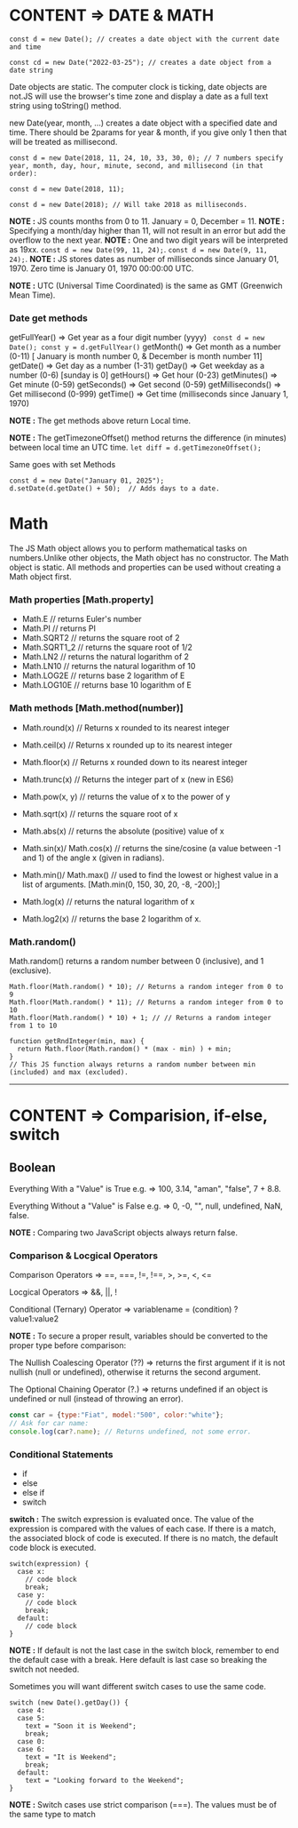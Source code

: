 # CONTENT => DATE & MATH

```
const d = new Date(); // creates a date object with the current date and time
```
```
const cd = new Date("2022-03-25"); // creates a date object from a date string
```

Date objects are static. The computer clock is ticking, date objects are not.JS  will use the browser's time zone and display a date as a full text string using toString() method.

new Date(year, month, ...) creates a date object with a specified date and time. There should be 2params for year & month, if you give only 1 then that will be treated as millisecond.

```
const d = new Date(2018, 11, 24, 10, 33, 30, 0); // 7 numbers specify year, month, day, hour, minute, second, and millisecond (in that order):

const d = new Date(2018, 11);

const d = new Date(2018); // Will take 2018 as milliseconds.
```

**NOTE :** JS counts months from 0 to 11. January = 0, December = 11. 
**NOTE :** Specifying a month/day higher than 11, will not result in an error but add the overflow to the next year.
**NOTE :** One and two digit years will be interpreted as 19xx. ```const d = new Date(99, 11, 24);```.  ```const d = new Date(9, 11, 24);```.
**NOTE :** JS stores dates as number of milliseconds since January 01, 1970. Zero time is January 01, 1970 00:00:00 UTC.

**NOTE :** UTC (Universal Time Coordinated) is the same as GMT (Greenwich Mean Time).

### Date get methods

getFullYear()	=> Get year as a four digit number (yyyy) ``` const d = new Date(); const y = d.getFullYear()```
getMonth()	=> Get month as a number (0-11) [ January is month number 0, & December is month number 11]
getDate()	=> Get day as a number (1-31)
getDay()	=> Get weekday as a number (0-6) [sunday is 0]
getHours() =>	Get hour (0-23)
getMinutes()	=> Get minute (0-59)
getSeconds() =>	Get second (0-59)
getMilliseconds() =>	Get millisecond (0-999)
getTime()	=> Get time (milliseconds since January 1, 1970)

**NOTE :** The get methods above return Local time.

**NOTE :** The getTimezoneOffset() method returns the difference (in minutes) between local time an UTC time. ```let diff = d.getTimezoneOffset();```

Same goes with set Methods

```
const d = new Date("January 01, 2025");
d.setDate(d.getDate() + 50);  // Adds days to a date.
```

# Math

The JS Math object allows you to perform mathematical tasks on numbers.Unlike other objects, the Math object has no constructor. The Math object is static. All methods and properties can be used without creating a Math object first.

### Math properties [Math.property]

- Math.E        // returns Euler's number
- Math.PI       // returns PI
- Math.SQRT2    // returns the square root of 2
- Math.SQRT1_2  // returns the square root of 1/2
- Math.LN2      // returns the natural logarithm of 2
- Math.LN10     // returns the natural logarithm of 10
- Math.LOG2E    // returns base 2 logarithm of E
- Math.LOG10E   // returns base 10 logarithm of E

### Math methods [Math.method(number)]

- Math.round(x)  	// Returns x rounded to its nearest integer
- Math.ceil(x)	  // Returns x rounded up to its nearest integer
- Math.floor(x)	  // Returns x rounded down to its nearest integer
- Math.trunc(x)	  // Returns the integer part of x (new in ES6)


- Math.pow(x, y)   // returns the value of x to the power of y
- Math.sqrt(x)    // returns the square root of x
- Math.abs(x)     // returns the absolute (positive) value of x
- Math.sin(x)/ Math.cos(x)  // returns the sine/cosine (a value between -1 and 1) of the angle x (given in radians).
- Math.min()/ Math.max()  // used to find the lowest or highest value in a list of arguments. [Math.min(0, 150, 30, 20, -8, -200);]
- Math.log(x)         // returns the natural logarithm of x
- Math.log2(x)        // returns the base 2 logarithm of x.

### Math.random()

Math.random() returns a random number between 0 (inclusive),  and 1 (exclusive).

```
Math.floor(Math.random() * 10); // Returns a random integer from 0 to 9
Math.floor(Math.random() * 11); // Returns a random integer from 0 to 10
Math.floor(Math.random() * 10) + 1; // // Returns a random integer from 1 to 10
```

```
function getRndInteger(min, max) {
  return Math.floor(Math.random() * (max - min) ) + min;
}
// This JS function always returns a random number between min (included) and max (excluded).
```

---

# CONTENT => Comparision, if-else, switch

## Boolean

Everything With a "Value" is True e.g. => 100, 3.14, "aman", "false", 7 + 8.8.

Everything Without a "Value" is False e.g. => 0, -0, "", null, undefined, NaN, false.

**NOTE :** Comparing two JavaScript objects always return false.

### Comparison & Locgical Operators

Comparison Operators => ==, ===, !=, !==, >, >=, <, <=

Locgical Operators => &&, ||, !

Conditional (Ternary) Operator => variablename = (condition) ? value1:value2 

**NOTE :** To secure a proper result, variables should be converted to the proper type before comparison:

The Nullish Coalescing Operator (??) => returns the first argument if it is not nullish (null or undefined), otherwise it returns the second argument.

The Optional Chaining Operator (?.) => returns undefined if an object is undefined or null (instead of throwing an error).

```js
const car = {type:"Fiat", model:"500", color:"white"};
// Ask for car name:
console.log(car?.name); // Returns undefined, not some error.
```

### Conditional Statements

- if
- else
- else if
- switch

**switch :** The switch expression is evaluated once. The value of the expression is compared with the values of each case. If there is a match, the associated block of code is executed. If there is no match, the default code block is executed.
```
switch(expression) {
  case x:
    // code block
    break;
  case y:
    // code block
    break;
  default:
    // code block
}
```

**NOTE :** If default is not the last case in the switch block, remember to end the default case with a break. Here default is last case so breaking the switch not needed.

Sometimes you will want different switch cases to use the same code.
```
switch (new Date().getDay()) {
  case 4:
  case 5:
    text = "Soon it is Weekend";
    break;
  case 0:
  case 6:
    text = "It is Weekend";
    break;
  default:
    text = "Looking forward to the Weekend";
}
```

**NOTE :** Switch cases use strict comparison (===). The values must be of the same type to match


